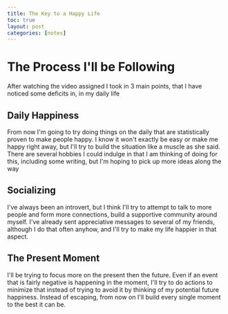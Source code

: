 ```yaml
---
title: The Key to a Happy Life
toc: true
layout: post
categories: [notes]
---
```


# The Process I'll be Following

After watching the video assigned I took in 3 main points, that I have noticed some deficits in, in my daily life


## Daily Happiness

From now I'm going to try doing things on the daily that are statistically proven to make people happy. I know it won't exactly be easy or make me happy right away, but I'll try to build the situation like a muscle as she said. There are several hobbies I could indulge in that I am thinking of doing for this, including some writing, but I'm hoping to pick up more ideas along the way


## Socializing

I've always been an introvert, but I think I'll try to attempt to talk to more people and form more connections, build a supportive community around myself. I've already sent appreciative messages to several of my friends, although I do that often anyhow, and I'll try to make my life happier in that aspect.


## The Present Moment

I'll be trying to focus more on the present then the future. Even if an event that is fairly negative is happening in the moment, I'll try to do actions to minimize that instead of trying to avoid it by thinking of my potential future happiness. Instead of escaping, from now on I'll build every single moment to the best it can be.